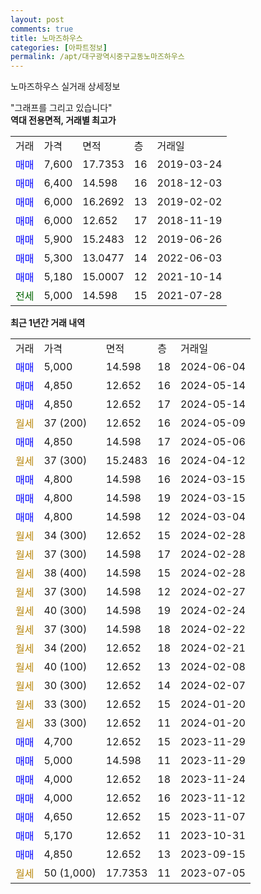 ```yaml
---
layout: post
comments: true
title: 노마즈하우스
categories: [아파트정보]
permalink: /apt/대구광역시중구교동노마즈하우스
---
```


노마즈하우스 실거래 상세정보

<script type="text/javascript">
  google.charts.load('current', {'packages':['line', 'corechart']});
  google.charts.setOnLoadCallback(drawChart);

  function drawChart() {
    var data = new google.visualization.DataTable();
    data.addColumn('date', '거래일');
    data.addColumn('number', "매매");
    data.addColumn('number', "전세");
    data.addColumn('number', "전매");

    data.addRows([[new Date(Date.parse("2024-06-04")), 5000, null, null], [new Date(Date.parse("2024-05-14")), 4850, null, null], [new Date(Date.parse("2024-05-14")), 4850, null, null], [new Date(Date.parse("2024-05-09")), null, null, null], [new Date(Date.parse("2024-05-06")), 4850, null, null], [new Date(Date.parse("2024-04-12")), null, null, null], [new Date(Date.parse("2024-03-15")), 4800, null, null], [new Date(Date.parse("2024-03-15")), 4800, null, null], [new Date(Date.parse("2024-03-04")), 4800, null, null], [new Date(Date.parse("2024-02-28")), null, null, null], [new Date(Date.parse("2024-02-28")), null, null, null], [new Date(Date.parse("2024-02-28")), null, null, null], [new Date(Date.parse("2024-02-27")), null, null, null], [new Date(Date.parse("2024-02-24")), null, null, null], [new Date(Date.parse("2024-02-22")), null, null, null], [new Date(Date.parse("2024-02-21")), null, null, null], [new Date(Date.parse("2024-02-08")), null, null, null], [new Date(Date.parse("2024-02-07")), null, null, null], [new Date(Date.parse("2024-01-20")), null, null, null], [new Date(Date.parse("2024-01-20")), null, null, null], [new Date(Date.parse("2023-11-29")), 4700, null, null], [new Date(Date.parse("2023-11-29")), 5000, null, null], [new Date(Date.parse("2023-11-24")), 4000, null, null], [new Date(Date.parse("2023-11-12")), 4000, null, null], [new Date(Date.parse("2023-11-07")), 4650, null, null], [new Date(Date.parse("2023-10-31")), 5170, null, null], [new Date(Date.parse("2023-09-15")), 4850, null, null], [new Date(Date.parse("2023-07-05")), null, null, null]]);

    var options = {
      hAxis: {
        format: 'yyyy/MM/dd'
      },    
      lineWidth: 0,
      pointsVisible: true,    
      title: '최근 1년간 유형별 실거래가 분포',
      legend: { position: 'bottom' }
    };

    var formatter = new google.visualization.NumberFormat({pattern:'###,###'} );
    formatter.format(data, 1);
    formatter.format(data, 2);
    
    setTimeout(function() {
        var chart = new google.visualization.LineChart(document.getElementById('columnchart_material'));
        chart.draw(data, (options));
        document.getElementById('loading').style.display = 'none';
    }, 200);
  }
</script>


<div id="loading" style="z-index:20; display: block; margin-left: 0px">"그래프를 그리고 있습니다"</div>
<div id="columnchart_material" style="width: 95%; margin-left: 0px; display: block"></div>
<!-- contents start -->
<b>역대 전용면적, 거래별 최고가</b>
<table class="sortable">
    <tr>
      <td>거래</td>
      <td>가격</td>
      <td>면적</td>
      <td>층</td>
      <td>거래일</td>
    </tr>
        <tr>
          <td><a style="color: blue">매매</a></td>
          <td>7,600</td>
          <td>17.7353</td>
          <td>16</td>
          <td>2019-03-24</td>
        </tr>            <tr>
          <td><a style="color: blue">매매</a></td>
          <td>6,400</td>
          <td>14.598</td>
          <td>16</td>
          <td>2018-12-03</td>
        </tr>            <tr>
          <td><a style="color: blue">매매</a></td>
          <td>6,000</td>
          <td>16.2692</td>
          <td>13</td>
          <td>2019-02-02</td>
        </tr>            <tr>
          <td><a style="color: blue">매매</a></td>
          <td>6,000</td>
          <td>12.652</td>
          <td>17</td>
          <td>2018-11-19</td>
        </tr>            <tr>
          <td><a style="color: blue">매매</a></td>
          <td>5,900</td>
          <td>15.2483</td>
          <td>12</td>
          <td>2019-06-26</td>
        </tr>            <tr>
          <td><a style="color: blue">매매</a></td>
          <td>5,300</td>
          <td>13.0477</td>
          <td>14</td>
          <td>2022-06-03</td>
        </tr>            <tr>
          <td><a style="color: blue">매매</a></td>
          <td>5,180</td>
          <td>15.0007</td>
          <td>12</td>
          <td>2021-10-14</td>
        </tr>        
        <tr>
              <td><a style="color: darkgreen">전세</a></td>
              <td>5,000</td>
              <td>14.598</td>
              <td>15</td>
              <td>2021-07-28</td>
            </tr>        
    
</table>

<b>최근 1년간 거래 내역</b>

<table class="sortable">
    <tr>
      <td>거래</td>
      <td>가격</td>
      <td>면적</td>
      <td>층</td>
      <td>거래일</td>
    </tr>
    <tr>
      <td><a style="color: blue">매매</a></td>
      <td>5,000</td>
      <td>14.598</td>
      <td>18</td>
      <td>2024-06-04</td>
    </tr>          <tr>
      <td><a style="color: blue">매매</a></td>
      <td>4,850</td>
      <td>12.652</td>
      <td>16</td>
      <td>2024-05-14</td>
    </tr>          <tr>
      <td><a style="color: blue">매매</a></td>
      <td>4,850</td>
      <td>12.652</td>
      <td>17</td>
      <td>2024-05-14</td>
    </tr>          <tr>
      <td><a style="color: darkgoldenrod">월세</a></td>
      <td>37 (200)</td>
      <td>12.652</td>
      <td>16</td>
      <td>2024-05-09</td>
    </tr>          <tr>
      <td><a style="color: blue">매매</a></td>
      <td>4,850</td>
      <td>14.598</td>
      <td>17</td>
      <td>2024-05-06</td>
    </tr>          <tr>
      <td><a style="color: darkgoldenrod">월세</a></td>
      <td>37 (300)</td>
      <td>15.2483</td>
      <td>16</td>
      <td>2024-04-12</td>
    </tr>          <tr>
      <td><a style="color: blue">매매</a></td>
      <td>4,800</td>
      <td>14.598</td>
      <td>16</td>
      <td>2024-03-15</td>
    </tr>          <tr>
      <td><a style="color: blue">매매</a></td>
      <td>4,800</td>
      <td>14.598</td>
      <td>19</td>
      <td>2024-03-15</td>
    </tr>          <tr>
      <td><a style="color: blue">매매</a></td>
      <td>4,800</td>
      <td>14.598</td>
      <td>12</td>
      <td>2024-03-04</td>
    </tr>          <tr>
      <td><a style="color: darkgoldenrod">월세</a></td>
      <td>34 (300)</td>
      <td>12.652</td>
      <td>15</td>
      <td>2024-02-28</td>
    </tr>          <tr>
      <td><a style="color: darkgoldenrod">월세</a></td>
      <td>37 (300)</td>
      <td>14.598</td>
      <td>17</td>
      <td>2024-02-28</td>
    </tr>          <tr>
      <td><a style="color: darkgoldenrod">월세</a></td>
      <td>38 (400)</td>
      <td>14.598</td>
      <td>15</td>
      <td>2024-02-28</td>
    </tr>          <tr>
      <td><a style="color: darkgoldenrod">월세</a></td>
      <td>37 (300)</td>
      <td>14.598</td>
      <td>12</td>
      <td>2024-02-27</td>
    </tr>          <tr>
      <td><a style="color: darkgoldenrod">월세</a></td>
      <td>40 (300)</td>
      <td>14.598</td>
      <td>19</td>
      <td>2024-02-24</td>
    </tr>          <tr>
      <td><a style="color: darkgoldenrod">월세</a></td>
      <td>37 (300)</td>
      <td>14.598</td>
      <td>18</td>
      <td>2024-02-22</td>
    </tr>          <tr>
      <td><a style="color: darkgoldenrod">월세</a></td>
      <td>34 (200)</td>
      <td>12.652</td>
      <td>18</td>
      <td>2024-02-21</td>
    </tr>          <tr>
      <td><a style="color: darkgoldenrod">월세</a></td>
      <td>40 (100)</td>
      <td>12.652</td>
      <td>13</td>
      <td>2024-02-08</td>
    </tr>          <tr>
      <td><a style="color: darkgoldenrod">월세</a></td>
      <td>30 (300)</td>
      <td>12.652</td>
      <td>14</td>
      <td>2024-02-07</td>
    </tr>          <tr>
      <td><a style="color: darkgoldenrod">월세</a></td>
      <td>33 (300)</td>
      <td>12.652</td>
      <td>15</td>
      <td>2024-01-20</td>
    </tr>          <tr>
      <td><a style="color: darkgoldenrod">월세</a></td>
      <td>33 (300)</td>
      <td>12.652</td>
      <td>11</td>
      <td>2024-01-20</td>
    </tr>          <tr>
      <td><a style="color: blue">매매</a></td>
      <td>4,700</td>
      <td>12.652</td>
      <td>15</td>
      <td>2023-11-29</td>
    </tr>          <tr>
      <td><a style="color: blue">매매</a></td>
      <td>5,000</td>
      <td>14.598</td>
      <td>11</td>
      <td>2023-11-29</td>
    </tr>          <tr>
      <td><a style="color: blue">매매</a></td>
      <td>4,000</td>
      <td>12.652</td>
      <td>18</td>
      <td>2023-11-24</td>
    </tr>          <tr>
      <td><a style="color: blue">매매</a></td>
      <td>4,000</td>
      <td>12.652</td>
      <td>16</td>
      <td>2023-11-12</td>
    </tr>          <tr>
      <td><a style="color: blue">매매</a></td>
      <td>4,650</td>
      <td>12.652</td>
      <td>15</td>
      <td>2023-11-07</td>
    </tr>          <tr>
      <td><a style="color: blue">매매</a></td>
      <td>5,170</td>
      <td>12.652</td>
      <td>11</td>
      <td>2023-10-31</td>
    </tr>          <tr>
      <td><a style="color: blue">매매</a></td>
      <td>4,850</td>
      <td>12.652</td>
      <td>13</td>
      <td>2023-09-15</td>
    </tr>          <tr>
      <td><a style="color: darkgoldenrod">월세</a></td>
      <td>50 (1,000)</td>
      <td>17.7353</td>
      <td>11</td>
      <td>2023-07-05</td>
    </tr>      </table>
<!-- contents end -->    

